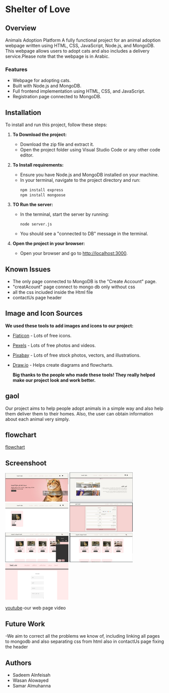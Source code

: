 # Shelter of Love 

## Overview
Animals Adoption Platform
A fully functional project for an animal adoption webpage written using HTML, CSS, JavaScript, Node.js, and MongoDB. This webpage allows users to adopt cats and also includes a delivery service.Please note that the webpage is in Arabic.

### Features
- Webpage for adopting cats.
- Built with Node.js and MongoDB.
- Full frontend implementation using HTML, CSS, and JavaScript.
- Registration page connected to MongoDB.

## Installation

To install and run this project, follow these steps:

1. **To Download the project:**
   - Download the zip file and extract it.
   - Open the project folder using Visual Studio Code or any other code editor.

2. **To Install requirements:**
   - Ensure you have Node.js and MongoDB installed on your machine.
   - In your terminal, navigate to the project directory and run:
     ``` in bash
     npm install express
     npm install mongoose
     ```

3. **TO Run the server:**
   - In the terminal, start the server by running:
     ``` in bash
     node server.js
     ```
   - You should see a "connected to DB" message in the terminal.

4. **Open the project in your browser:**
   - Open your browser and go to [http://localhost:3000](http://localhost:3000).

## Known Issues

- The only page connected to MongoDB is the "Create Account" page.
- "creatAcount" page connect to mongo db only without css
- all the css inciuded inside the Html file
- contactUs page header 

  
## Image and Icon Sources

**We used these tools to add images and icons to our project:**
- [Flaticon](https://www.flaticon.com/) - Lots of free icons.
- [Pexels](https://www.pexels.com/) - Lots of free photos and videos.
- [Pixabay](https://pixabay.com/) - Lots of free stock photos, vectors, and illustrations.
- [Draw.io](https://app.diagrams.net/) - Helps create diagrams and flowcharts.

  
  **Big thanks to the people who made these tools! They really helped make our project look and work better.**
  
## gaol 
Our project aims to help people adopt animals in a simple way and also help them deliver them to their homes. Also, the user can obtain information about each animal very simply.
  
## flowchart
[flowchart](https://drive.google.com/file/d/1OUegUdPQLLpnEAP3kvmbE_exB6zHJMlY/view)

## Screenshoot 
<div>
 <img src="https://github.com/wasanalowayed/CS-346-Project/blob/main/web1.png" alt="Web Image" width="200">
 <img src="https://github.com/wasanalowayed/CS-346-Project/blob/main/web2.png" alt="Web Image" width="200">
 <img src="https://github.com/wasanalowayed/CS-346-Project/blob/main/web3.png" alt="Web Image" width="200">
 <img src="https://github.com/wasanalowayed/CS-346-Project/blob/main/weeb4.png" alt="Web Image" width="200">
 <img src="https://github.com/wasanalowayed/CS-346-Project/blob/main/web5.png" alt="Web Image" width="200">
 <img src="https://github.com/wasanalowayed/CS-346-Project/blob/main/web6.png" alt="Web Image" width="200">
   <img src="https://github.com/wasanalowayed/CS-346-Project/blob/main/web7.png" alt="Web Image" width="200">
</div>

[youtube](https://www.youtube.com/watch?v=yMAkekvtuzg)-our web page video 

## Future Work
-We aim to correct all the problems we know of, including linking all pages to mongodb and also separating css from html
also in contactUs page fixing the header 


## Authors 
- Sadeem Alnfeisah 
- Wasan Alowayed
- Samar Almuhanna

